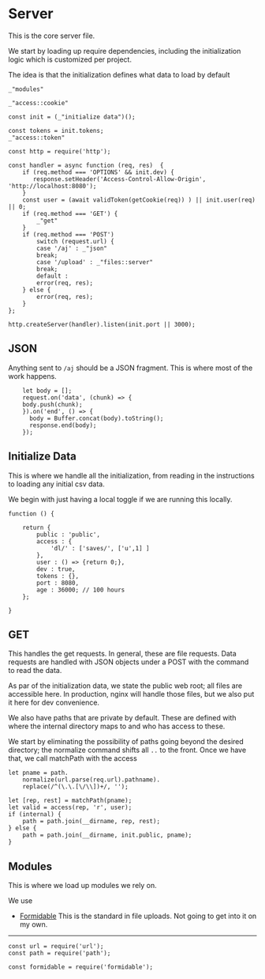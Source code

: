 # Server

This is the core server file. 

We start by loading up require dependencies, including the initialization
logic which is customized per project. 

The idea is that the initialization defines what data to load by default


    _"modules"
    
    _"access::cookie"

    const init = (_"initialize data")();
    
    const tokens = init.tokens; 
    _"access::token"

    const http = require('http');

    const handler = async function (req, res)  {
        if (req.method === 'OPTIONS' && init.dev) {
           response.setHeader('Access-Control-Allow-Origin', 'http://localhost:8080');
        }
        const user = (await validToken(getCookie(req)) ) || init.user(req) || 0;        
        if (req.method === 'GET') {
            _"get"
        }
        if (req.method === 'POST')
            switch (request.url) {
            case '/aj' : _"json"
            break;
            case '/upload' : _"files::server"
            break;
            default : 
            error(req, res);
        } else {
            error(req, res);
        }
    };

    http.createServer(handler).listen(init.port || 3000);


## JSON

Anything sent to `/aj` should be a JSON fragment. This is where most of the
work happens. 



        let body = [];
        request.on('data', (chunk) => {
        body.push(chunk);
        }).on('end', () => {
          body = Buffer.concat(body).toString();
          response.end(body);
        });


## Initialize Data

This is where we handle all the initialization, from reading in the
instructions to loading any initial csv data. 

We begin with just having a local toggle if we are running this locally. 




    function () {

        return {
            public : 'public',
            access : {
                'dl/' : ['saves/', ['u',1] ]
            },
            user : () => {return 0;},
            dev : true,
            tokens : {},
            port : 8080,
            age : 36000; // 100 hours
        };

    }
        
    

## GET

This handles the get requests. In general, these are file requests. Data
requests are handled with JSON objects under a POST with the command to read
the data. 

As par of the initialization data, we state the public web root; all files are
accessible here. In production, nginx will handle those files, but we also put
it here for dev convenience. 

We also have paths that are private by default. These are defined with where
the internal directory maps to and who has access to these.  

We start by eliminating the possibility of paths going beyond the desired
directory; the normalize command shifts all `..` to the front. Once we have
that, we call matchPath with the access 

    let pname = path.
        normalize(url.parse(req.url).pathname).
        replace(/^(\.\.[\/\\])+/, '');

    let [rep, rest] = matchPath(pname);
    let valid = access(rep, 'r', user);
    if (internal) {
        path = path.join(__dirname, rep, rest);
    } else {
        path = path.join(__dirname, init.public, pname); 
    }
   
    




## Modules

This is where we load up modules we rely on. 

We use 

* [Formidable](https://github.com/felixge/node-formidable)  This is the
  standard in file uploads. Not going to get into it on my own. 

---

    const url = require('url');
    const path = require('path');

    const formidable = require('formidable'); 
   


